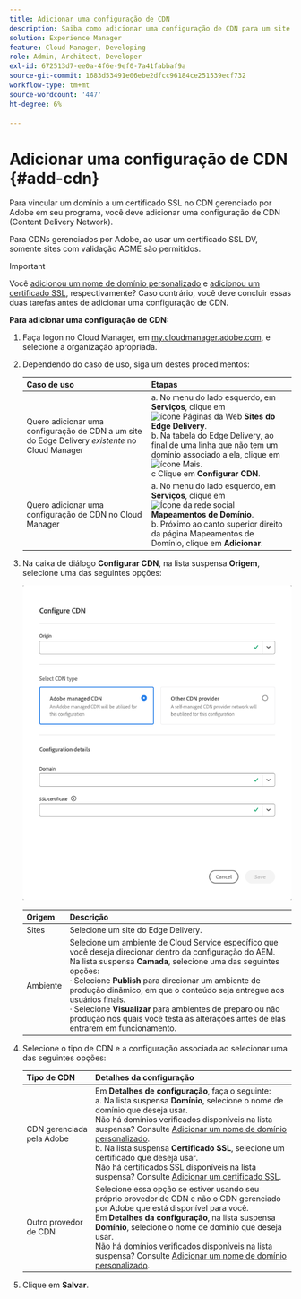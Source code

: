 ```yaml
---
title: Adicionar uma configuração de CDN
description: Saiba como adicionar uma configuração de CDN para um site do Edge Delivery ou um ambiente do Cloud Manager.
solution: Experience Manager
feature: Cloud Manager, Developing
role: Admin, Architect, Developer
exl-id: 672513d7-ee0a-4f6e-9ef0-7a41fabbaf9a
source-git-commit: 1683d53491e06ebe2dfcc96184ce251539ecf732
workflow-type: tm+mt
source-wordcount: '447'
ht-degree: 6%

---
```



# Adicionar uma configuração de CDN {#add-cdn}

Para vincular um domínio a um certificado SSL no CDN gerenciado por Adobe em seu programa, você deve adicionar uma configuração de CDN (Content Delivery Network).

Para CDNs gerenciados por Adobe, ao usar um certificado SSL DV, somente sites com validação ACME são permitidos.

>[!IMPORTANT]
>
>Você [adicionou um nome de domínio personalizado](/help/implementing/cloud-manager/custom-domain-names/add-custom-domain-name.md) e [adicionou um certificado SSL](/help/implementing/cloud-manager/managing-ssl-certifications/add-ssl-certificate.md), respectivamente? Caso contrário, você deve concluir essas duas tarefas antes de adicionar uma configuração de CDN.

**Para adicionar uma configuração de CDN:**

1. Faça logon no Cloud Manager, em [my.cloudmanager.adobe.com](https://my.cloudmanager.adobe.com/), e selecione a organização apropriada.

1. Dependendo do caso de uso, siga um destes procedimentos:

   | Caso de uso | Etapas |
   | --- | --- |
   | Quero adicionar uma configuração de CDN a um site do Edge Delivery *existente* no Cloud Manager | a. No menu do lado esquerdo, em **Serviços**, clique em ![ícone Páginas da Web](https://spectrum.adobe.com/static/icons/workflow_18/Smock_WebPages_18_N.svg) **Sites do Edge Delivery**.<br>b. Na tabela do Edge Delivery, ao final de uma linha que não tem um domínio associado a ela, clique em ![ícone Mais](https://spectrum.adobe.com/static/icons/workflow_18/Smock_More_18_N.svg).<br>c Clique em **Configurar CDN**. |
   | Quero adicionar uma configuração de CDN no Cloud Manager | a. No menu do lado esquerdo, em **Serviços**, clique em ![Ícone da rede social](https://spectrum.adobe.com/static/icons/workflow_18/Smock_SocialNetwork_18_N.svg) **Mapeamentos de Domínio**.<br>b. Próximo ao canto superior direito da página Mapeamentos de Domínio, clique em **Adicionar**. |

1. Na caixa de diálogo **Configurar CDN**, na lista suspensa **Origem**, selecione uma das seguintes opções:

   ![Caixa de diálogo Configurar CDN](/help/implementing/cloud-manager/assets/configure-cdn-dialog.png)

   | Origem | Descrição |
   | --- | --- |
   | Sites | Selecione um site do Edge Delivery. |
   | Ambiente | Selecione um ambiente de Cloud Service específico que você deseja direcionar dentro da configuração do AEM.<br>Na lista suspensa **Camada**, selecione uma das seguintes opções:<br>· Selecione **Publish** para direcionar um ambiente de produção dinâmico, em que o conteúdo seja entregue aos usuários finais.<br>· Selecione **Visualizar** para ambientes de preparo ou não produção nos quais você testa as alterações antes de elas entrarem em funcionamento. |

1. Selecione o tipo de CDN e a configuração associada ao selecionar uma das seguintes opções:

   | Tipo de CDN | Detalhes da configuração |
   | --- | --- |
   | CDN gerenciada pela Adobe | Em **Detalhes de configuração**, faça o seguinte:<br>a. Na lista suspensa **Domínio**, selecione o nome de domínio que deseja usar.<br>Não há domínios verificados disponíveis na lista suspensa? Consulte [Adicionar um nome de domínio personalizado](/help/implementing/cloud-manager/custom-domain-names/add-custom-domain-name.md).<br>b. Na lista suspensa **Certificado SSL**, selecione um certificado que deseja usar.<br>Não há certificados SSL disponíveis na lista suspensa? Consulte [Adicionar um certificado SSL](/help/implementing/cloud-manager/managing-ssl-certifications/add-ssl-certificate.md). |
   | Outro provedor de CDN | Selecione essa opção se estiver usando seu próprio provedor de CDN e não o CDN gerenciado por Adobe que está disponível para você.<br>Em **Detalhes da configuração**, na lista suspensa **Domínio**, selecione o nome de domínio que deseja usar.<br>Não há domínios verificados disponíveis na lista suspensa? Consulte [Adicionar um nome de domínio personalizado](/help/implementing/cloud-manager/custom-domain-names/add-custom-domain-name.md). |

1. Clique em **Salvar**.
